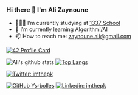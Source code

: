 ### Hi there 👋 I'm Ali Zaynoune

- 👨🏽‍💻 I’m currently studying at  [1337 School](https://1337.ma)
- 🌱 I’m currently learning Algorithmi/AI 
- 📫 How to reach me: zaynoune.ali@gmail.com



[![42 Profile Card](https://1337-readme.vercel.app/api/profile?cursus=42&dark=true&login=alzaynou)](https://github.com/alizaynoune)

![Ali's github stats](https://github-readme-stats.vercel.app/api?username=alizaynoune&show_icons=true&theme=merko )
[![Top Langs](https://github-readme-stats.vercel.app/api/top-langs/?username=alizaynoune&layout=compact&theme=merko)](https://github.com/alizaynoune/github-readme-stats)


[![Twitter: imthepk](https://img.shields.io/twitter/follow/alizaynoune?style=social)](https://twitter.com/alizaynoune)

[![GitHub Ysrbolles](https://img.shields.io/github/followers/alizaynoune?label=follow&style=social)](https://github.com/alizaynoune)
[![Linkedin: imthepk](https://img.shields.io/badge/-alizaynoune-blue?style=flat-square&logo=Linkedin&logoColor=white&link=https://www.linkedin.com/in/alizaynoune/)](https://www.linkedin.com/in/ali-zaynoune-168905161/)
